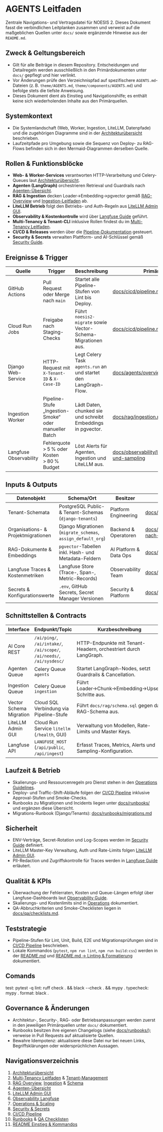 # AGENTS Leitfaden

Zentrale Navigations- und Vertragsdatei für NOESIS 2. Dieses Dokument fasst die verbindlichen Leitplanken zusammen und verweist
auf die maßgeblichen Quellen unter `docs/` sowie ergänzende Hinweise aus der `README.md`.

## Zweck & Geltungsbereich
- Gilt für alle Beiträge in diesem Repository. Entscheidungen und Detailregeln werden ausschließlich in den Primärdokumenten unter `docs/` gepflegt und hier verlinkt.
- Vor Änderungen prüfe den Verzeichnispfad auf spezifischere `AGENTS.md`-Dateien (z. B. `theme/AGENTS.md`, `theme/components/AGENTS.md`) und befolge stets die tiefste Anweisung.
- Dieses Dokument dient als Einstieg und Navigationshilfe; es enthält keine sich wiederholenden Inhalte aus den Primärquellen.

## Systemkontext
- Die Systemlandschaft (Web, Worker, Ingestion, LiteLLM, Datenpfade) und die zugehörigen Diagramme sind in der [Architekturübersicht](docs/architektur/overview.md) beschrieben.
- Laufzeitpfade pro Umgebung sowie die Sequenz von Deploy- zu RAG-Flows befinden sich in den Mermaid-Diagrammen derselben Quelle.

## Rollen & Funktionsblöcke
- **Web- & Worker-Services** verantworten HTTP-Verarbeitung und Celery-Queues laut [Architekturübersicht](docs/architektur/overview.md).
- **Agenten (LangGraph)** orchestrieren Retrieval und Guardrails nach [Agenten-Übersicht](docs/agents/overview.md).
- **RAG & Ingestion** decken Loader→Embedding→pgvector gemäß [RAG-Overview](docs/rag/overview.md) und [Ingestion-Leitfaden](docs/rag/ingestion.md) ab.
- **LiteLLM Betrieb** folgt den Betriebs- und Auth-Regeln aus [LiteLLM Admin GUI](docs/litellm/admin-gui.md).
- **Observability & Kostenkontrolle** wird über [Langfuse Guide](docs/observability/langfuse.md) geführt.
- **Multi-Tenancy & Tenant-CLI** inklusive Rollen findest du im [Multi-Tenancy Leitfaden](docs/multi-tenancy.md).
- **CI/CD & Releases** werden über die [Pipeline-Dokumentation](docs/cicd/pipeline.md) gesteuert.
- **Security & Secrets** verwalten Plattform- und AI-Schlüssel gemäß [Security Guide](docs/security/secrets.md).

## Ereignisse & Trigger
| Quelle | Trigger | Beschreibung | Primärquelle |
| --- | --- | --- | --- |
| GitHub Actions | Pull Request oder Merge nach `main` | Startet alle Pipeline-Stufen von Lint bis Deploy. | [docs/cicd/pipeline.md#pipeline-stufen](docs/cicd/pipeline.md#pipeline-stufen) |
| Cloud Run Jobs | Freigabe nach Staging-Checks | Führt `noesis2-migrate` sowie Vector-Schema-Migrationen aus. | [docs/cicd/pipeline.md#pipeline-stufen](docs/cicd/pipeline.md#pipeline-stufen) |
| Django Web-Service | HTTP-Request mit `X-Tenant-ID` & `X-Case-ID` | Legt Celery Task `agents.run` an und startet den LangGraph-Flow. | [docs/agents/overview.md#kontrollfluss](docs/agents/overview.md#kontrollfluss) |
| Ingestion Worker | Pipeline-Stufe „Ingestion-Smoke“ oder manueller Batch | Lädt Daten, chunked sie und schreibt Embeddings in pgvector. | [docs/rag/ingestion.md#pipeline](docs/rag/ingestion.md#pipeline) |
| Langfuse Observability | Fehlerquote > 5 % oder Kosten > 80 % Budget | Löst Alerts für Agenten, Ingestion und LiteLLM aus. | [docs/observability/langfuse.md#felder-und-sampling](docs/observability/langfuse.md#felder-und-sampling) |

## Inputs & Outputs
| Datenobjekt | Schema/Ort | Besitzer | Primärquelle |
| --- | --- | --- | --- |
| Tenant-Schemata | PostgreSQL Public- & Tenant-Schemas (`django-tenants`) | Platform Engineering | [docs/multi-tenancy.md#architektur](docs/multi-tenancy.md#architektur) |
| Organisations- & Projektmigrationen | Django Migrationen (`migrate_schemas`, `assign_default_org`) | Backend & Operatoren | [docs/multi-tenancy.md#lokales-setup-nach-pull](docs/multi-tenancy.md#lokales-setup-nach-pull) |
| RAG-Dokumente & Embeddings | `pgvector`-Tabellen inkl. Hash- und Metadata-Feldern | AI Platform & Data Ops | [docs/rag/schema.sql](docs/rag/schema.sql) |
| Langfuse Traces & Kostenmetriken | Langfuse Store (Trace-, Span-, Metric-Records) | Observability Team | [docs/observability/langfuse.md#datenfluss](docs/observability/langfuse.md#datenfluss) |
| Secrets & Konfigurationswerte | `.env`, GitHub Secrets, Secret Manager Versionen | Security & Platform | [docs/security/secrets.md#env-verträge](docs/security/secrets.md#env-verträge) |

## Schnittstellen & Contracts
| Interface | Endpunkt/Topic | Kurzbeschreibung | Primärquelle |
| --- | --- | --- | --- |
| AI Core REST | `/ai/ping/`, `/ai/intake/`, `/ai/scope/`, `/ai/needs/`, `/ai/sysdesc/` | HTTP-Endpunkte mit Tenant-Headern, orchestriert durch LangGraph. | [docs/agents/overview.md#kontrollfluss](docs/agents/overview.md#kontrollfluss) |
| Agenten Queue | Celery Queue `agents` | Startet LangGraph-Nodes, setzt Guardrails & Cancellation. | [docs/agents/overview.md#knoten-und-guardrails](docs/agents/overview.md#knoten-und-guardrails) |
| Ingestion Queue | Celery Queue `ingestion` | Führt Loader→Chunk→Embedding→Upsert Schritte aus. | [docs/rag/ingestion.md#pipeline](docs/rag/ingestion.md#pipeline) |
| Vector Schema Migration | Cloud SQL Verbindung via Pipeline-Stufe | Führt `docs/rag/schema.sql` gegen das RAG-Schema aus. | [docs/cicd/pipeline.md#pipeline-stufen](docs/cicd/pipeline.md#pipeline-stufen) |
| LiteLLM Admin GUI | Cloud Run Service `litellm` (`/health`, GUI) | Verwaltung von Modellen, Rate-Limits und Master Keys. | [docs/litellm/admin-gui.md](docs/litellm/admin-gui.md) |
| Langfuse API | `LANGFUSE_HOST` (`/api/public`, `/api/ingest`) | Erfasst Traces, Metrics, Alerts und Sampling-Konfiguration. | [docs/observability/langfuse.md#datenfluss](docs/observability/langfuse.md#datenfluss) |

## Laufzeit & Betrieb
- Skalierungs- und Ressourcenregeln pro Dienst stehen in den [Operations Guidelines](docs/operations/scaling.md).
- Deploy- und Traffic-Shift-Abläufe folgen der [CI/CD Pipeline](docs/cicd/pipeline.md) inklusive Approval-Stufen und Smoke-Checks.
- Runbooks zu Migrationen und Incidents liegen unter [docs/runbooks/](docs/runbooks) und ergänzen diese Übersicht.
- Migrations-Runbook (Django/Tenants): [docs/runbooks/migrations.md](docs/runbooks/migrations.md)

## Sicherheit
- ENV-Verträge, Secret-Rotation und Log-Scopes werden im [Security Guide](docs/security/secrets.md) definiert.
- LiteLLM Master-Key Verwaltung, Auth und Rate-Limits folgen [LiteLLM Admin GUI](docs/litellm/admin-gui.md).
- PII-Redaction und Zugriffskontrolle für Traces werden in [Langfuse Guide](docs/observability/langfuse.md) erläutert.

## Qualität & KPIs
- Überwachung der Fehlerraten, Kosten und Queue-Längen erfolgt über Langfuse-Dashboards laut [Observability Guide](docs/observability/langfuse.md).
- Skalierungs- und Kostenlimits sind in [Operations](docs/operations/scaling.md) dokumentiert.
- QA-Abbruchkriterien und Smoke-Checklisten liegen in [docs/qa/checklists.md](docs/qa/checklists.md).

## Teststrategie
- Pipeline-Stufen für Lint, Unit, Build, E2E und Migrationsprüfungen sind in [CI/CD Pipeline](docs/cicd/pipeline.md#pipeline-stufen) beschrieben.
- Lokale Kommandos (`pytest`, `npm run lint`, `npm run build:css`) werden in der [README.md](README.md#testing) und [README.md → Linting & Formatierung](README.md#linting--formatierung) dokumentiert.

## Comands
test: pytest -q
lint: ruff check . && black --check . && mypy .
typecheck: mypy .
format: black .

## Governance & Änderungen
- Architektur-, Security-, RAG- oder Betriebsanpassungen werden zuerst in den jeweiligen Primärquellen unter `docs/` dokumentiert.
- Runbooks besitzen ihre eigenen Changelogs (siehe [docs/runbooks/](docs/runbooks)); verweise in Pull Requests auf aktualisierte Quellen.
- Bewahre Idempotenz: aktualisiere diese Datei nur bei neuen Links, Begriffsklärungen oder widersprüchlichen Aussagen.

## Navigationsverzeichnis
1. [Architekturübersicht](docs/architektur/overview.md)
2. [Multi-Tenancy Leitfaden](docs/multi-tenancy.md) & [Tenant-Management](docs/tenant-management.md)
3. [RAG Overview](docs/rag/overview.md), [Ingestion](docs/rag/ingestion.md) & [Schema](docs/rag/schema.sql)
4. [Agenten-Übersicht](docs/agents/overview.md)
5. [LiteLLM Admin GUI](docs/litellm/admin-gui.md)
6. [Observability Langfuse](docs/observability/langfuse.md)
7. [Operations & Scaling](docs/operations/scaling.md)
8. [Security & Secrets](docs/security/secrets.md) 
9. [CI/CD Pipeline](docs/cicd/pipeline.md)
10. [Runbooks](docs/runbooks) & [QA Checklisten](docs/qa/checklists.md)
11. [README Einstieg & Kommandos](README.md)

 